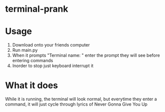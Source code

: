 # terminal-prank
# Usage
1. Download onto your friends computer
2. Run main.py
3. When it prompts "Terminal name: " enter the prompt they will see before entering commands
4. Inorder to stop just keyboard interrupt it

# What it does
While it is running, the terminal will look normal, but everytime they enter a command, it will just cycle through lyrics of Never Gonna Give You Up

